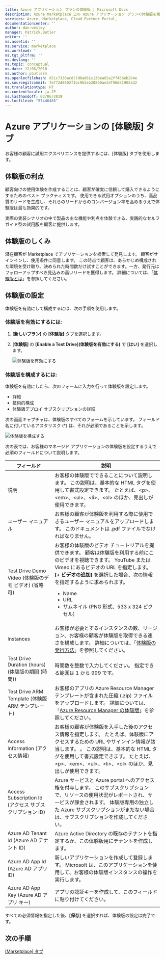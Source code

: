 ```yaml
---
title: Azure アプリケーション プランの体験版 | Microsoft Docs
description: Azure Marketplace 上の Azure アプリケーション プランの体験版を構成する方法。
services: Azure, Marketplace, Cloud Partner Portal,
documentationcenter: ''
author: dan-wesley
manager: Patrick.Butler
editor: ''
ms.assetid: ''
ms.service: marketplace
ms.workload: ''
ms.tgt_pltfrm: ''
ms.devlang: ''
ms.topic: conceptual
ms.date: 12/06/2018
ms.author: pbutlerm
ms.openlocfilehash: d51c7330acd37d8a861c136ea85a2ff456eb264e
ms.sourcegitcommit: 7e772d8802f1bc9b5eb20860ae2df96d31908a32
ms.translationtype: HT
ms.contentlocale: ja-JP
ms.lasthandoff: 03/06/2019
ms.locfileid: "57446488"
---
```

# <a name="azure-applications-test-drive-tab"></a>Azure アプリケーションの [体験版] タブ

お客様の顧客に試用エクスペリエンスを提供するには、[体験版] タブを使用します。

## <a name="test-drive-benefits"></a>体験版の利点

顧客向けの使用体験を作成することは、顧客が確実に信頼して購入できるようにするためのベスト プラクティスです。 使用できる試用オプションのうち、高品質のリードを生成し、それらのリードからのコンバージョン率を高めるうえで体験版は最も効果的です。

実際の実装シナリオの中で製品の主な機能や利点を体験できる、実践的なセルフガイド型の試用版を顧客に提供します。

## <a name="how-a-test-drive-works"></a>体験版のしくみ

潜在顧客が Marketplace でアプリケーションを検索して発見します。 顧客がサインインし、使用条件に同意します。 この時点で顧客は、あらかじめ構成された環境を受け取り、決められた時間数だけ試すことができます。一方、発行元はフォローアップすべき見込みの高いリードを獲得します。 詳細については、「[体験版とは](https://docs.microsoft.com/azure/marketplace/cloud-partner-portal/test-drive/what-is-test-drive)」を参照してください。

## <a name="setting-up-a-test-drive"></a>体験版の設定

体験版を有効にして構成するには、次の手順を使用します。

### <a name="to-enable-a-test-drive"></a>体験版を有効にするには:

1. **[新しいプラン]** の **[体験版]** タブを選択します。
2. **[体験版]** の **[Enable a Test Drive]\(体験版を有効にする\)** で **[はい]** を選択します。

   ![体験版を有効にする](./media/managed-app-enable-testdrive.png)

### <a name="to-configure-a-test-drive"></a>体験版を構成するには:

体験版を有効にしたら、次のフォームに入力を行って体験版を設定します。
  
 - 詳細
 - 技術的構成
 - 体験版デプロイ サブスクリプションの詳細

次の画面キャプチャは、体験版のすべてのフォームを示しています。 フィールド名に付いているアスタリスク (*) は、それが必須であることを示します。 

![体験版を構成する](./media/managed-app-configure-testdrive.png)

次の表では、お客様のマネージド アプリケーションの体験版を設定するうえで必須のフィールドについて説明します。

|    **フィールド**       |  **説明**  |
|  ---------------   |  ---------------  |
|      説明              |   お客様の体験版でできることについて説明します。 この説明は、基本的な HTML タグを使用して書式設定できます。 たとえば、&lt;p&gt;、&lt;em&gt;、&lt;ul&gt;、&lt;li&gt;、&lt;ol&gt; のほか、見出しが使用できます。                |
|    ユーザー マニュアル                |     お客様の顧客が体験版を利用する際に使用できるユーザー マニュアルをアップロードします。 このドキュメントは .pdf ファイルでなければなりません。              |
|         Test Drive Demo Video (体験版のデモ ビデオ) (省略可)           |       お客様の体験版のビデオ チュートリアルを提供できます。 顧客は体験版を利用する前にこのビデオを視聴できます。 YouTube または Vimeo にあるビデオの URL を指定します。 **[+ ビデオの追加]** を選択した場合、次の情報を指定するように求められます。<ul><li>Name</li><li>URL</li><li>サムネイル (PNG 形式、533 x 324 ピクセル)</li></ul>            |
|       Instances             |        お客様が必要とするインスタンスの数、リージョン、お客様の顧客が体験版を取得できる速さを構成します。 詳細については、「[体験版の発行方法](https://docs.microsoft.com/azure/marketplace/cloud-partner-portal/test-drive/azure-resource-manager-test-drive#how-to-publish-a-test-drive)」を参照してください。           |
|       Test Drive Duration (hours) (体験版の期間 (時間))             |       時間数を整数で入力してください。 指定できる範囲は 1 から 999 です。            |
|        Test Drive ARM Template (体験版 ARM テンプレート)            |        お客様のアプリの Azure Resource Manager テンプレートが含まれた圧縮 (.zip) ファイルをアップロードします。 詳細については、「[Azure Resource Manager の体験版](https://docs.microsoft.com/azure/marketplace/cloud-partner-portal/test-drive/azure-resource-manager-test-drive)」を参照してください。            |
|        Access Information (アクセス情報)            |         お客様の顧客が体験版を入手した後のアクセス情報を指定します。 たとえば、体験版にアクセスするための URL やサインイン情報が該当します。 。 この説明は、基本的な HTML タグを使用して書式設定できます。 たとえば、&lt;p&gt;、&lt;em&gt;、&lt;ul&gt;、&lt;li&gt;、&lt;ol&gt; のほか、見出しが使用できます。          |
|       Access Subscription Id (アクセス サブスクリプション ID)             |       Azure サービスと Azure portal へのアクセス権を付与します。 このサブスクリプションで、リソースの使用状況がレポートされ、サービスが課金されます。 体験版専用の独立した Azure サブスクリプションがまだない場合は、サブスクリプションを作成してください。             |
|          Azure AD Tenant Id (Azure AD テナント ID)          |        Azure Active Directory の既存のテナントを指定するか、この体験版用にテナントを作成します。           |
|         Azure AD App Id (Azure AD アプリ ID)           |       新しいアプリケーションを作成して登録します。 Microsoft は、このアプリケーションを使用して、お客様の体験版インスタンスの操作を実行します。            |
|          Azure AD App Key (Azure AD アプリ キー)          |         アプリの認証キーを作成して、このフィールドに貼り付けてください。          |

すべての必須情報を指定した後、**[保存]** を選択すれば、体験版の設定は完了です。

## <a name="next-steps"></a>次の手順

[[Marketplace] タブ](./cpp-marketplace-tab.md)
